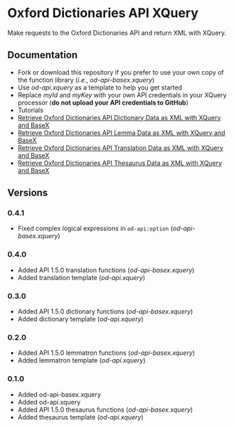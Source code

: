 # Oxford Dictionaries API XQuery
Make requests to the Oxford Dictionaries API and return XML with XQuery.

## Documentation
- Fork or download this repository if you prefer to use your own copy of the function library (*i.e.*, *od-api-basex.xquery*)
- Use *od-api.xquery* as a template to help you get started
 - Replace *myId* and *myKey* with your own API credentials in your XQuery processor (**do not upload your API credentials to GitHub**)
- Tutorials
 - [Retrieve Oxford Dictionaries API Dictionary Data as XML with XQuery and BaseX](https://www.steffanick.com/adam/blog/retrieve-oxford-dictionaries-api-dictionary-data-as-xml-with-xquery/)
 - [Retrieve Oxford Dictionaries API Lemma Data as XML with XQuery and BaseX](https://www.steffanick.com/adam/blog/retrieve-oxford-dictionaries-api-lemma-data-as-xml-with-xquery/)
 - [Retrieve Oxford Dictionaries API Translation Data as XML with XQuery and BaseX](https://www.steffanick.com/adam/blog/retrieve-oxford-dictionaries-api-translation-data-as-xml-with-xquery/)
 - [Retrieve Oxford Dictionaries API Thesaurus Data as XML with XQuery and BaseX](https://www.steffanick.com/adam/blog/retrieve-oxford-dictionaries-api-thesaurus-data-as-xml-with-xquery/)

## Versions
### 0.4.1
- Fixed complex logical expressions in `od-api:option` (*od-api-basex.xquery*)

### 0.4.0
- Added API 1.5.0 translation functions (*od-api-basex.xquery*)
- Added translation template (*od-api.xquery*)

### 0.3.0
- Added API 1.5.0 dictionary functions (*od-api-basex.xquery*)
- Added dictionary template (*od-api.xquery*)

### 0.2.0
- Added API 1.5.0 lemmatron functions (*od-api-basex.xquery*)
- Added lemmatron template (*od-api.xquery*)

### 0.1.0
- Added od-api-basex.xquery
- Added od-api.xquery
- Added API 1.5.0 thesaurus functions (*od-api-basex.xquery*)
- Added thesaurus template (*od-api.xquery*)
